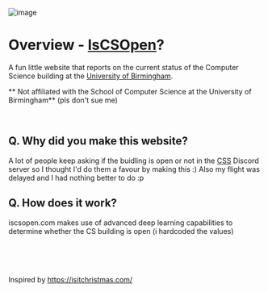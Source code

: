 ![image](https://github.com/dcsp3/iscsopen/assets/88645471/8d26ffa9-0575-4da6-9d70-0b6003bb3cfe)

# Overview - [IsCSOpen](https://iscsopen.com)?

A fun little website that reports on the current status of the Computer Science building at the [University of Birmingham](https://www.birmingham.ac.uk/index.aspx). 

** Not affiliated with the School of Computer Science at the University of Birmingham** (pls don't sue me)

<br>

## Q. Why did you make this website?
A lot of people keep asking if the buidling is open or not in the [CSS](https://cssbham.com/) Discord server so I thought I'd do them a favour by making this :) Also my flight was delayed and I had nothing better to do :p

## Q. How does it work?
iscsopen.com makes use of advanced deep learning capabilities to determine whether the CS building is open (i hardcoded the values)

<br>
<br>
<br>


Inspired by https://isitchristmas.com/
